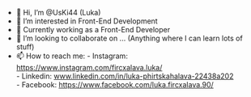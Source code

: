 - 👋 Hi, I’m @UsKi44 (Luka)
- 👀 I’m interested in Front-End Development
- 🌱 Currently working as a Front-End Developer
- 💞️ I’m looking to collaborate on ... (Anything where I can learn lots of stuff)
- 📫 How to reach me: - Instagram: https://www.instagram.com/fircxalava.luka/ </br> - Linkedin: www.linkedin.com/in/luka-phirtskahalava-22438a202 </br> - Facebook: https://www.facebook.com/luka.fircxalava.90/  </br>

<!---
UsKi44/UsKi44 is a ✨ special ✨ repository because its `README.md` (this file) appears on your GitHub profile.
You can click the Preview link to take a look at your changes.
--->
